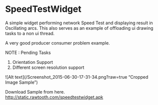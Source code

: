 # SpeedTestWidget
A simple widget performing network Speed Test and displaying result in Oscillating arcs.
This also serves as an example of offloading ui drawing tasks to a non ui thread.

A very good producer consumer problem example.

NOTE : Pending Tasks

1. Orientation Support
2. Different screen resolution support



![Alt text](/Screenshot_2015-06-30-17-31-34.png?raw=true “Cropped Image Sample”)

Download Sample from here.
http://static.rawtooth.com/speedtestwidget.apk

